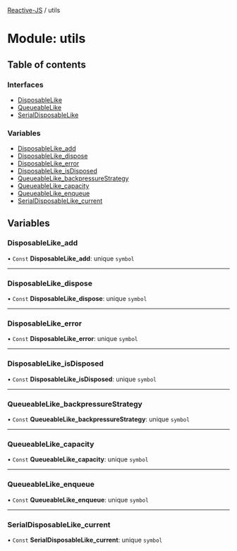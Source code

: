 [Reactive-JS](../README.md) / utils

# Module: utils

## Table of contents

### Interfaces

- [DisposableLike](../interfaces/utils.DisposableLike.md)
- [QueueableLike](../interfaces/utils.QueueableLike.md)
- [SerialDisposableLike](../interfaces/utils.SerialDisposableLike.md)

### Variables

- [DisposableLike\_add](utils.md#disposablelike_add)
- [DisposableLike\_dispose](utils.md#disposablelike_dispose)
- [DisposableLike\_error](utils.md#disposablelike_error)
- [DisposableLike\_isDisposed](utils.md#disposablelike_isdisposed)
- [QueueableLike\_backpressureStrategy](utils.md#queueablelike_backpressurestrategy)
- [QueueableLike\_capacity](utils.md#queueablelike_capacity)
- [QueueableLike\_enqueue](utils.md#queueablelike_enqueue)
- [SerialDisposableLike\_current](utils.md#serialdisposablelike_current)

## Variables

### DisposableLike\_add

• `Const` **DisposableLike\_add**: unique `symbol`

___

### DisposableLike\_dispose

• `Const` **DisposableLike\_dispose**: unique `symbol`

___

### DisposableLike\_error

• `Const` **DisposableLike\_error**: unique `symbol`

___

### DisposableLike\_isDisposed

• `Const` **DisposableLike\_isDisposed**: unique `symbol`

___

### QueueableLike\_backpressureStrategy

• `Const` **QueueableLike\_backpressureStrategy**: unique `symbol`

___

### QueueableLike\_capacity

• `Const` **QueueableLike\_capacity**: unique `symbol`

___

### QueueableLike\_enqueue

• `Const` **QueueableLike\_enqueue**: unique `symbol`

___

### SerialDisposableLike\_current

• `Const` **SerialDisposableLike\_current**: unique `symbol`
